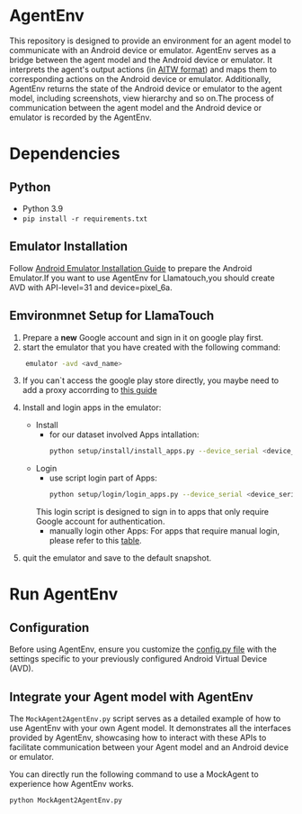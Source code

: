# AgentEnv

This repository is designed to provide an environment for an agent model to communicate with an Android device or emulator. AgentEnv serves as a bridge between the agent model and the Android device or emulator. It interprets the agent's output actions (in [AITW format](docs/AITW_ACTION_FORMAT.md)) and maps them to corresponding actions on the Android device or emulator. Additionally, AgentEnv returns the state of the Android device or emulator to the agent model, including screenshots, view hierarchy and so on.The process of communication between the agent model and the Android device or emulator is recorded by the AgentEnv.

# Dependencies
## Python
- Python 3.9
- `pip install -r requirements.txt`

## Emulator Installation
Follow [Android Emulator Installation Guide](docs/emulator_guide.md) to prepare the Android Emulator.If you want to use AgentEnv for Llamatouch,you should create AVD with API-level=31 and device=pixel_6a.

## Emvironmnet Setup for LlamaTouch
1. Prepare a **new** Google account and sign in it on google play first.
2. start the emulator that you have created with the following command:
```bash
    emulator -avd <avd_name> 
```
3. If you can`t access the google play store directly, you maybe need to add a proxy accorrding to [this guide](https://blog.csdn.net/smallbabylong/article/details/132257659)
4. Install and login apps in the emulator:
    - Install
        - for our dataset involved Apps intallation: 
            ```bash
            python setup/install/install_apps.py --device_serial <device_serial>
            ```
    - Login
        - use script login part of Apps: 
            ```bash
            python setup/login/login_apps.py --device_serial <device_serial>
            ```
        This login script is designed to sign in to apps that only require Google account for authentication.
        - manually login other Apps: For apps that require manual login, please refer to this [table](setup/login/app_login.csv).

5. quit the emulator and save to the default snapshot.

# Run AgentEnv
## Configuration
Before using AgentEnv, ensure you customize the [config.py file](config/config.py) with the settings specific to your previously configured Android Virtual Device (AVD).

## Integrate your Agent model with AgentEnv
The `MockAgent2AgentEnv.py` script serves as a detailed example of how to use AgentEnv with your own Agent model. It demonstrates all the interfaces provided by AgentEnv, showcasing how to interact with these APIs to facilitate communication between your Agent model and an Android device or emulator.

You can directly run the following command to use a MockAgent to experience how AgentEnv works.
```bash
python MockAgent2AgentEnv.py
```

